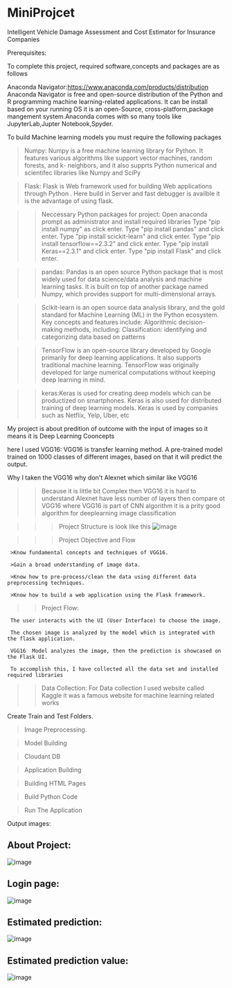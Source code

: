 # MiniProjcet
Intelligent Vehicle Damage Assessment and Cost Estimator for Insurance Companies 

Prerequisites:

To complete this project, required software,concepts and packages are as follows

Anaconda Navigator:https://www.anaconda.com/products/distribution
Anaconda Navigator is free and open-source distribution of the Python and R programming machine learning-related applications. It can be install based on your running OS it is an open-Source, cross-platform,package mangement system.Anaconda comes with so many tools like JupyterLab,Jupter Notebook,Spyder.

To build Machine learning models you must require the following packages

>Numpy:
Numpy is a free machine learning library for Python. It features various algorithms like support    vector machines, random forests, and k- neighbors, and it also supprts Python numerical and scientifec libraries like Numpy and SciPy

>Flask:
Flask is Web framework used for building Web applications through Python . Here build in Server and fast debugger is availble it is the advantage of using flask.

>> Neccessary Python packages for project:
  >>Open anaconda prompt as administrator and install required libraries
  >>Type "pip install numpy" as click enter.
  >>Type "pip install pandas" and click enter.
  >>Type "pip install scickit-learn" and click enter.
  >>Type "pip install tensorflow==2.3.2" and click enter.
  >>Type "pip install Keras==2.3.1" and click enter.
  >>Type "pip install Flask" and click enter.
  
>>pandas:
Pandas is an open source Python package that is most widely used for data science/data analysis and machine learning tasks. It is built on top of another package named Numpy, which provides support for multi-dimensional arrays.

>>Scikit-learn is an open source data analysis library, and the gold standard for Machine Learning (ML) in the Python ecosystem. Key concepts and features include: Algorithmic decision-making methods, including: Classification: identifying and categorizing data based on patterns

>>TensorFlow is an open-source library developed by Google primarily for deep learning applications. It also supports traditional machine learning. TensorFlow was originally developed for large numerical computations without keeping deep learning in mind.

>>keras:Keras is used for creating deep models which can be productized on smartphones. Keras is also used for distributed training of deep learning models. Keras is used by companies such as Netflix, Yelp, Uber, etc

>>

My project is about predition of outcome with the input of images so it means it is Deep Learning Cooncepts

here I used VGG16: VGG16 is transfer learning method. A pre-trained model trained on 1000 classes of different images, based on that it will predict the output.

Why I taken the VGG16 why don't Alexnet which similar like VGG16
>>Because it is little bit Complex then VGG16 it is hard to understand
>>Alexnet have less number of layers then compare ot VGG16
>>where VGG16 is part of CNN algorithm it is a prity good algorithm for deeplearning image classification


>>>Project Structure is look like this
![image](https://user-images.githubusercontent.com/86354428/219941453-0ba7c70e-3695-4a41-8ca7-d67aeffd1598.png)



>>>Project Objective and Flow



     >Know fundamental concepts and techniques of VGG16.

     >Gain a broad understanding of image data.

     >Know how to pre-process/clean the data using different data preprocessing techniques.

     >Know how to build a web application using the Flask framework.


>>Project Flow:

     The user interacts with the UI (User Interface) to choose the image.

     The chosen image is analyzed by the model which is integrated with the flask application.

     VGG16  Model analyzes the image, then the prediction is showcased on the Flask UI.

     To accomplish this, I have collected all the data set and installed required libraries
     

>>Data Collection: For Data collection I used website called Kaggle it was a famous website for machine learning related works

  Create Train and Test Folders.

>Image Preprocessing. 

>Model Building

>Cloudant DB

>Application Building

>Building HTML Pages

>Build Python Code

>Run The Application




Output images:

About Project:
--------------

![image](https://user-images.githubusercontent.com/86354428/219941283-5da91450-303c-404e-adb9-0622c58bc9ad.png)

Login page:
-----------
![image](https://user-images.githubusercontent.com/86354428/219941236-54eedb4e-9da1-4829-8354-b114e7acd05d.png)


Estimated prediction:
---------------------
![image](https://user-images.githubusercontent.com/86354428/219941332-5cde340a-82c7-4ff8-9028-6eafabad78b7.png)

Estimated prediction value:
---------------------------
![image](https://user-images.githubusercontent.com/86354428/219941355-49727ef8-3d9e-47e0-a567-7a969dd5c951.png)

